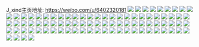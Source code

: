 J_xind主页地址: https://weibo.com/u/6402320181 
![](https://wx4.sinaimg.cn/mw2000/006ZhtWJly1h8wixp7pltj30u0140amr.jpg) 
![](https://wx4.sinaimg.cn/mw2000/006ZhtWJly1h8wixsb1ikj30u0148anl.jpg) 
![](https://wx4.sinaimg.cn/mw2000/006ZhtWJly1h8ml10gu4ij31sc2dsb29.jpg) 
![](https://wx4.sinaimg.cn/mw2000/006ZhtWJly1h8ml0zfu6dj30wi1ycn8n.jpg) 
![](https://wx4.sinaimg.cn/mw2000/006ZhtWJly1h8ml0y5563j31sc2dsu0x.jpg) 
![](https://wx4.sinaimg.cn/mw2000/006ZhtWJly1h7ff8xoa8mj32c02c01kx.jpg) 
![](https://wx4.sinaimg.cn/mw2000/006ZhtWJly1h7ff8yvyrfj32c02c04qp.jpg) 
![](https://wx4.sinaimg.cn/mw2000/006ZhtWJly1h7ff99t3rdj30u00u0qbp.jpg) 
![](https://wx4.sinaimg.cn/mw2000/006ZhtWJly1h6xwsirs9vj30u00u0jv0.jpg) 
![](https://wx4.sinaimg.cn/mw2000/006ZhtWJly1h6xwshxfb5j30u0140gos.jpg) 
![](https://wx4.sinaimg.cn/mw2000/006ZhtWJly1h68a74hin5j30u019j0wy.jpg) 
![](https://wx4.sinaimg.cn/mw2000/006ZhtWJly1h62ws9qzavj30wi1yce82.jpg) 
![](https://wx4.sinaimg.cn/mw2000/006ZhtWJly1h62ws2em7oj32802yo4qs.jpg) 
![](https://wx4.sinaimg.cn/mw2000/006ZhtWJly1h62wrx43r9j3280280x44.jpg) 
![](https://wx4.sinaimg.cn/mw2000/006ZhtWJly1h62wsanwj3j30wi1igjzq.jpg) 
![](https://wx4.sinaimg.cn/mw2000/006ZhtWJly1h531rmuwd1j30u00u0451.jpg) 
![](https://wx4.sinaimg.cn/mw2000/006ZhtWJly1h4v7bme8n8j30u00u00zx.jpg) 
![](https://wx4.sinaimg.cn/mw2000/006ZhtWJly1h4sfqzfjg0j30u0140gt7.jpg) 
![](https://wx4.sinaimg.cn/mw2000/006ZhtWJly1h38tjmh13wj33402c07wi.jpg) 
![](https://wx4.sinaimg.cn/mw2000/006ZhtWJly1h38tjnvsa5j33401r0npd.jpg) 
![](https://wx4.sinaimg.cn/mw2000/006ZhtWJly1h38tjt9ab8j32c02c0kjl.jpg) 
![](https://wx4.sinaimg.cn/mw2000/006ZhtWJly1h38tnyhza8j32c0340hdt.jpg) 
![](https://wx4.sinaimg.cn/mw2000/006ZhtWJly1h3055amzclj32c02c01ky.jpg) 
![](https://wx4.sinaimg.cn/mw2000/006ZhtWJly1h3055d3gk2j32c0340kjm.jpg) 
![](https://wx4.sinaimg.cn/mw2000/006ZhtWJly1h3055bf88ij32c02co7wh.jpg) 
![](https://wx4.sinaimg.cn/mw2000/006ZhtWJly1h3055e74nqj31sc1sce81.jpg) 
![](https://wx4.sinaimg.cn/mw2000/006ZhtWJly1h1vmytm1xkj32802you0z.jpg) 
![](https://wx4.sinaimg.cn/mw2000/006ZhtWJly1h1vmyiojchj31j02ps4qp.jpg) 
![](https://wx4.sinaimg.cn/mw2000/006ZhtWJly1h1vmyklsldj32c02vx7wj.jpg) 
![](https://wx4.sinaimg.cn/mw2000/006ZhtWJly1h1vmyeh5a8j31sc2dse81.jpg) 
![](https://wx4.sinaimg.cn/mw2000/006ZhtWJly1h1vmyv7aszj31nr22ke1f.jpg) 
![](https://wx4.sinaimg.cn/mw2000/006ZhtWJly1h0pre6d4k9j32oc2ocb2a.jpg) 
![](https://wx4.sinaimg.cn/mw2000/006ZhtWJly1h0prf0q9tpj32oc2ocb2a.jpg) 
![](https://wx4.sinaimg.cn/mw2000/006ZhtWJly1gzz81gse94j31c01c07wh.jpg) 
![](https://wx4.sinaimg.cn/mw2000/006ZhtWJly1gzz81fho2sj31c01c04qp.jpg) 
![](https://wx4.sinaimg.cn/mw2000/006ZhtWJly1gzz81mazccj3280280npe.jpg) 
![](https://wx4.sinaimg.cn/mw2000/006ZhtWJly1gzz81hk1uoj31c01c04qp.jpg) 
![](https://wx4.sinaimg.cn/mw2000/006ZhtWJly1gzz81dv5yij3280280u0y.jpg) 
![](https://wx4.sinaimg.cn/mw2000/006ZhtWJly1gzz81ipxk3j31c01c07wh.jpg) 
![](https://wx4.sinaimg.cn/mw2000/006ZhtWJly1gzz81nux07j31c01c07wh.jpg) 
![](https://wx4.sinaimg.cn/mw2000/006ZhtWJly1gztgf96clwj32c0340qv5.jpg) 
![](https://wx4.sinaimg.cn/mw2000/006ZhtWJly1gztgfbjam9j32c0340npe.jpg) 
![](https://wx4.sinaimg.cn/mw2000/006ZhtWJly1gztgfd3qirj30so12ijz6.jpg) 
![](https://wx4.sinaimg.cn/mw2000/006ZhtWJly1gztgifbh1kj313u0tudst.jpg) 
![](https://wx4.sinaimg.cn/mw2000/006ZhtWJly1gyyzf7i63tj327u2ygnpe.jpg) 
![](https://wx4.sinaimg.cn/mw2000/006ZhtWJly1gyyzfgfltoj32802yob2b.jpg) 
![](https://wx4.sinaimg.cn/mw2000/006ZhtWJly1gyyzg494r1j32yo2804qs.jpg) 
![](https://wx4.sinaimg.cn/mw2000/006ZhtWJly1gyxblb1ty7j32c0340hdu.jpg) 
![](https://wx4.sinaimg.cn/mw2000/006ZhtWJly1gyxblcrb0kj328q33zx6p.jpg) 
![](https://wx4.sinaimg.cn/mw2000/006ZhtWJly1gyxblep9xhj32c03401kz.jpg) 
![](https://wx4.sinaimg.cn/mw2000/006ZhtWJly1gyxblgfr69j32bz3147wi.jpg) 
![](https://wx4.sinaimg.cn/mw2000/006ZhtWJly1gyxbliv1adj32c0340kjm.jpg) 
![](https://wx4.sinaimg.cn/mw2000/006ZhtWJly1gyxbl8r3tgj32c0340qv6.jpg) 
![](https://wx4.sinaimg.cn/mw2000/006ZhtWJly1gxyk7rr65hj32c02c01ky.jpg) 
![](https://wx4.sinaimg.cn/mw2000/006ZhtWJly1gxyk7zry10j329a2dbx6p.jpg) 
![](https://wx4.sinaimg.cn/mw2000/006ZhtWJly1gxyk7vewyzj32c02c07wi.jpg) 
![](https://wx4.sinaimg.cn/mw2000/006ZhtWJly1gxyk7xknx0j3280280b2a.jpg) 
![](https://wx4.sinaimg.cn/mw2000/006ZhtWJly1gxyk7tq628j31sc1scb29.jpg) 
![](https://wx4.sinaimg.cn/mw2000/006ZhtWJly1gxyk7qa689j32c02c0qv5.jpg) 
![](https://wx4.sinaimg.cn/mw2000/006ZhtWJly1gxlfuqtaemj30u00u0jw2.jpg) 
![](https://wx4.sinaimg.cn/mw2000/006ZhtWJly1gxlfutn5vpj33402c0kjl.jpg) 
![](https://wx4.sinaimg.cn/mw2000/006ZhtWJly1gw6lysf1muj32c0340npf.jpg) 
![](https://wx4.sinaimg.cn/mw2000/006ZhtWJly1gw6lyzn589j32c02c0u0x.jpg) 
![](https://wx4.sinaimg.cn/mw2000/006ZhtWJly1gw6lyvgow7j31sc2ds7wi.jpg) 
![](https://wx4.sinaimg.cn/mw2000/006ZhtWJly1gw6lyy9qchj32c02c0kjl.jpg) 
![](https://wx4.sinaimg.cn/mw2000/006ZhtWJly1gw6lywxxzrj32c02c0npe.jpg) 
![](https://wx4.sinaimg.cn/mw2000/006ZhtWJly1gw6lz1pemgj32c02c0npd.jpg) 
![](https://wx4.sinaimg.cn/mw2000/006ZhtWJly1gvpnnijsm6j62by2r4kjn02.jpg) 
![](https://wx4.sinaimg.cn/mw2000/006ZhtWJly1gvpnnm8ovrj62c02c0hdu02.jpg) 
![](https://wx4.sinaimg.cn/mw2000/006ZhtWJly1gvpnnn0t5uj6256256ty602.jpg) 
![](https://wx4.sinaimg.cn/mw2000/006ZhtWJly1gvpnnp08afj62c02c0x6q02.jpg) 
![](https://wx4.sinaimg.cn/mw2000/006ZhtWJly1gvjybx2gt2j62c02c0hdu02.jpg) 
![](https://wx4.sinaimg.cn/mw2000/006ZhtWJly1gvjyc1xmt9j62c02c0kjl02.jpg) 
![](https://wx4.sinaimg.cn/mw2000/006ZhtWJly1gvjyc0s0unj62c03404qr02.jpg) 
![](https://wx4.sinaimg.cn/mw2000/006ZhtWJly1gvij5vzhgmj61o01o0hdt02.jpg) 
![](https://wx4.sinaimg.cn/mw2000/006ZhtWJly1gvij5sdnt7j62c02c0e8202.jpg) 
![](https://wx4.sinaimg.cn/mw2000/006ZhtWJly1gv4f0c9jedj61o01o0u0x02.jpg) 
![](https://wx4.sinaimg.cn/mw2000/006ZhtWJly1gv4f0fz7jrj61o01o0npd02.jpg) 
![](https://wx4.sinaimg.cn/mw2000/006ZhtWJly1gv4f0djon5j61o01o0u0x02.jpg) 
![](https://wx4.sinaimg.cn/mw2000/006ZhtWJly1gv4f0hzklbj63402c07wk02.jpg) 
![](https://wx4.sinaimg.cn/mw2000/006ZhtWJly1gv4f0oy3hdj63402c01kz02.jpg) 
![](https://wx4.sinaimg.cn/mw2000/006ZhtWJly1gv4f0lj556j63402c07wk02.jpg) 
![](https://wx4.sinaimg.cn/mw2000/006ZhtWJly1guwd75a7ilj61o01o0hdt02.jpg) 
![](https://wx4.sinaimg.cn/mw2000/006ZhtWJly1guwd77gnxxj61o01o0hdt02.jpg) 
![](https://wx4.sinaimg.cn/mw2000/006ZhtWJly1guoplxeblmj62c0340npf02.jpg) 
![](https://wx4.sinaimg.cn/mw2000/006ZhtWJly1guopmlebvfj62c02c0qv602.jpg) 
![](https://wx4.sinaimg.cn/mw2000/006ZhtWJly1guopm89j6rj62c0340hdv02.jpg) 
![](https://wx4.sinaimg.cn/mw2000/006ZhtWJly1guopm5vr0xj62c02c0hdt02.jpg) 
